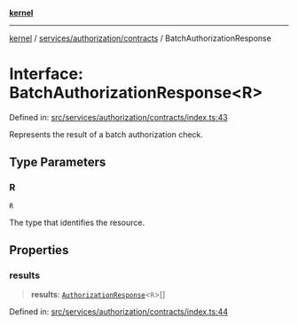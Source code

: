 [**kernel**](../../../../README.md)

***

[kernel](../../../../modules.md) / [services/authorization/contracts](../README.md) / BatchAuthorizationResponse

# Interface: BatchAuthorizationResponse\<R\>

Defined in: [src/services/authorization/contracts/index.ts:43](https://github.com/atolini/dyna-x/blob/9212a96a81963b1f87ab4e0a5690bd13f536ed17/src/services/authorization/contracts/index.ts#L43)

Represents the result of a batch authorization check.

## Type Parameters

### R

`R`

The type that identifies the resource.

## Properties

### results

> **results**: [`AuthorizationResponse`](AuthorizationResponse.md)\<`R`\>[]

Defined in: [src/services/authorization/contracts/index.ts:44](https://github.com/atolini/dyna-x/blob/9212a96a81963b1f87ab4e0a5690bd13f536ed17/src/services/authorization/contracts/index.ts#L44)
